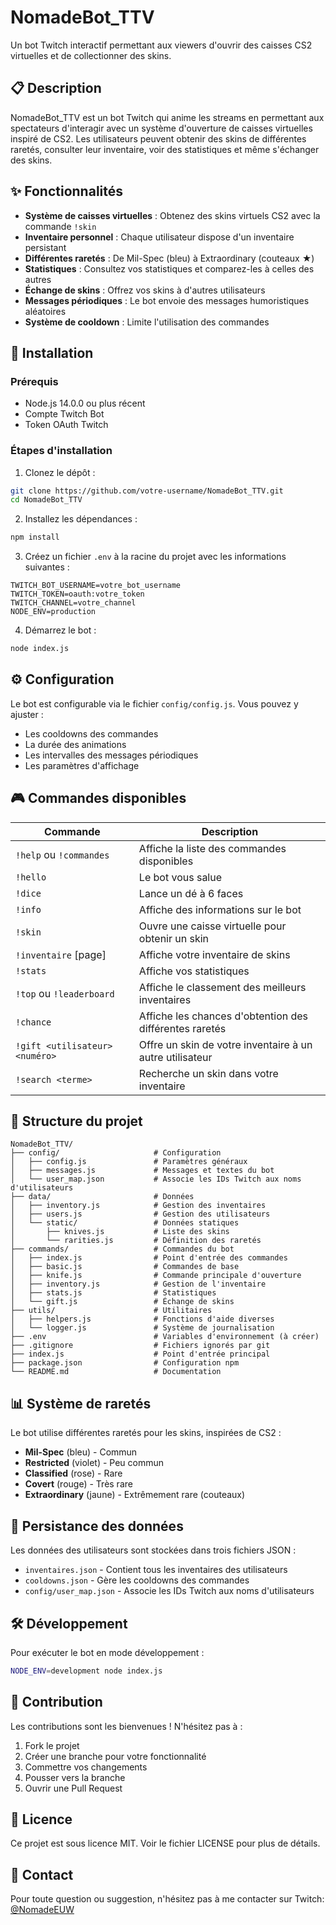# NomadeBot_TTV

Un bot Twitch interactif permettant aux viewers d'ouvrir des caisses CS2 virtuelles et de collectionner des skins.

## 📋 Description

NomadeBot_TTV est un bot Twitch qui anime les streams en permettant aux spectateurs d'interagir avec un système d'ouverture de caisses virtuelles inspiré de CS2. Les utilisateurs peuvent obtenir des skins de différentes raretés, consulter leur inventaire, voir des statistiques et même s'échanger des skins.

## ✨ Fonctionnalités

- **Système de caisses virtuelles** : Obtenez des skins virtuels CS2 avec la commande `!skin`
- **Inventaire personnel** : Chaque utilisateur dispose d'un inventaire persistant
- **Différentes raretés** : De Mil-Spec (bleu) à Extraordinary (couteaux ★)
- **Statistiques** : Consultez vos statistiques et comparez-les à celles des autres
- **Échange de skins** : Offrez vos skins à d'autres utilisateurs
- **Messages périodiques** : Le bot envoie des messages humoristiques aléatoires
- **Système de cooldown** : Limite l'utilisation des commandes

## 🔧 Installation

### Prérequis
- Node.js 14.0.0 ou plus récent
- Compte Twitch Bot
- Token OAuth Twitch

### Étapes d'installation
1. Clonez le dépôt :
```bash
git clone https://github.com/votre-username/NomadeBot_TTV.git
cd NomadeBot_TTV
```

2. Installez les dépendances :
```bash
npm install
```

3. Créez un fichier `.env` à la racine du projet avec les informations suivantes :
```
TWITCH_BOT_USERNAME=votre_bot_username
TWITCH_TOKEN=oauth:votre_token
TWITCH_CHANNEL=votre_channel
NODE_ENV=production
```

4. Démarrez le bot :
```bash
node index.js
```

## ⚙️ Configuration

Le bot est configurable via le fichier `config/config.js`. Vous pouvez y ajuster :
- Les cooldowns des commandes
- La durée des animations
- Les intervalles des messages périodiques
- Les paramètres d'affichage

## 🎮 Commandes disponibles

| Commande | Description |
|---------|-------------|
| `!help` ou `!commandes` | Affiche la liste des commandes disponibles |
| `!hello` | Le bot vous salue |
| `!dice` | Lance un dé à 6 faces |
| `!info` | Affiche des informations sur le bot |
| `!skin` | Ouvre une caisse virtuelle pour obtenir un skin |
| `!inventaire` [page] | Affiche votre inventaire de skins |
| `!stats` | Affiche vos statistiques |
| `!top` ou `!leaderboard` | Affiche le classement des meilleurs inventaires |
| `!chance` | Affiche les chances d'obtention des différentes raretés |
| `!gift <utilisateur> <numéro>` | Offre un skin de votre inventaire à un autre utilisateur |
| `!search <terme>` | Recherche un skin dans votre inventaire |

## 📂 Structure du projet

```
NomadeBot_TTV/
├── config/                     # Configuration
│   ├── config.js               # Paramètres généraux
│   ├── messages.js             # Messages et textes du bot
│   └── user_map.json           # Associe les IDs Twitch aux noms d'utilisateurs
├── data/                       # Données
│   ├── inventory.js            # Gestion des inventaires
│   ├── users.js                # Gestion des utilisateurs
│   └── static/                 # Données statiques
│       ├── knives.js           # Liste des skins
│       └── rarities.js         # Définition des raretés
├── commands/                   # Commandes du bot
│   ├── index.js                # Point d'entrée des commandes
│   ├── basic.js                # Commandes de base
│   ├── knife.js                # Commande principale d'ouverture
│   ├── inventory.js            # Gestion de l'inventaire
│   ├── stats.js                # Statistiques
│   └── gift.js                 # Échange de skins
├── utils/                      # Utilitaires
│   ├── helpers.js              # Fonctions d'aide diverses
│   └── logger.js               # Système de journalisation
├── .env                        # Variables d'environnement (à créer)
├── .gitignore                  # Fichiers ignorés par git
├── index.js                    # Point d'entrée principal
├── package.json                # Configuration npm
└── README.md                   # Documentation
```

## 📊 Système de raretés

Le bot utilise différentes raretés pour les skins, inspirées de CS2 :
- **Mil-Spec** (bleu) - Commun
- **Restricted** (violet) - Peu commun
- **Classified** (rose) - Rare
- **Covert** (rouge) - Très rare
- **Extraordinary** (jaune) - Extrêmement rare (couteaux)

## 🔄 Persistance des données

Les données des utilisateurs sont stockées dans trois fichiers JSON :
- `inventaires.json` - Contient tous les inventaires des utilisateurs
- `cooldowns.json` - Gère les cooldowns des commandes
- `config/user_map.json` - Associe les IDs Twitch aux noms d'utilisateurs

## 🛠️ Développement

Pour exécuter le bot en mode développement :
```bash
NODE_ENV=development node index.js
```

## 🤝 Contribution

Les contributions sont les bienvenues ! N'hésitez pas à :
1. Fork le projet
2. Créer une branche pour votre fonctionnalité
3. Commettre vos changements
4. Pousser vers la branche
5. Ouvrir une Pull Request

## 📄 Licence

Ce projet est sous licence MIT. Voir le fichier LICENSE pour plus de détails.

## 📧 Contact

Pour toute question ou suggestion, n'hésitez pas à me contacter sur Twitch: [@NomadeEUW](https://twitch.tv/NomadeEUW)
